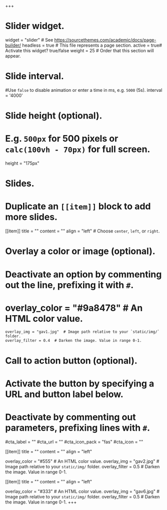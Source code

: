 +++
# Slider widget.
widget = "slider"  # See https://sourcethemes.com/academic/docs/page-builder/
headless = true  # This file represents a page section.
active = true# Activate this widget? true/false
weight = 25  # Order that this section will appear.

# Slide interval.
#Use `false` to disable animation or enter a time in ms, e.g. `5000` (5s).
interval = '4000'


# Slide height (optional).
# E.g. `500px` for 500 pixels or `calc(100vh - 70px)` for full screen.
height = "175px"

# Slides.
# Duplicate an `[[item]]` block to add more slides.
[[item]]
  title = ""
  content = ""
  align = "left"  # Choose `center`, `left`, or `right`.
  
  # Overlay a color or image (optional).
  #   Deactivate an option by commenting out the line, prefixing it with `#`.
  # overlay_color = "#9a8478"  # An HTML color value.
    overlay_img = "gav1.jpg"  # Image path relative to your `static/img/` folder.
    overlay_filter = 0.4  # Darken the image. Value in range 0-1.

  # Call to action button (optional).
  #   Activate the button by specifying a URL and button label below.
  #   Deactivate by commenting out parameters, prefixing lines with `#`.
   #cta_label = ""
   #cta_url = ""
   #cta_icon_pack = "fas"
   #cta_icon = ""

[[item]]
  title = ""
  content = ""
  align = "left"

  overlay_color = "#555"  # An HTML color value.
  overlay_img = "gav2.jpg"  # Image path relative to your `static/img/` folder.
  overlay_filter = 0.5 # Darken the image. Value in range 0-1.

[[item]]
  title = ""
  content = ""
  align = "left"

  overlay_color = "#333"  # An HTML color value.
  overlay_img = "gav6.jpg"  # Image path relative to your `static/img/` folder.
  overlay_filter = 0.5  # Darken the image. Value in range 0-1.
+++
